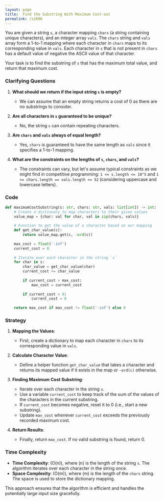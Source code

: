 ```yaml
---
layout: page
title:  Find the Substring With Maximum Cost-out
permalink: /s2606
---
```


You are given a string `s`, a character mapping `chars` (a string containing unique characters), and an integer array `vals`. The `chars` string and `vals` array form a 1-to-1 mapping where each character in `chars` maps to its corresponding value in `vals`. Each character in `s` that is not present in `chars` has a default value of negative the ASCII value of that character.

Your task is to find the substring of `s` that has the maximum total value, and return that maximum cost.

### Clarifying Questions

1. **What should we return if the input string `s` is empty?**
   - We can assume that an empty string returns a cost of 0 as there are no substrings to consider.

2. **Are all characters in `s` guaranteed to be unique?**
   - No, the string `s` can contain repeating characters.

3. **Are `chars` and `vals` always of equal length?**
   - Yes, `chars` is guaranteed to have the same length as `vals` since it specifies a 1-to-1 mapping.

4. **What are the constraints on the lengths of `s`, `chars`, and `vals`?**
   - The constraints can vary, but let's assume typical constraints as we might find in competitive programming: `1 <= s.length <= 10^5` and `1 <= chars.length == vals.length <= 52` (considering uppercase and lowercase letters).

### Code

```python
def maximumCostSubstring(s: str, chars: str, vals: list[int]) -> int:
    # Create a dictionary to map characters to their given values
    value_map = {char: val for char, val in zip(chars, vals)}
    
    # Function to get the value of a character based on our mapping
    def get_char_value(c):
        return value_map.get(c, -ord(c))
    
    max_cost = float('-inf')
    current_cost = 0
    
    # Iterate over each character in the string `s`
    for char in s:
        char_value = get_char_value(char)
        current_cost += char_value
        
        if current_cost > max_cost:
            max_cost = current_cost
        
        if current_cost < 0:
            current_cost = 0
    
    return max_cost if max_cost != float('-inf') else 0
```

### Strategy

1. **Mapping the Values**:
   - First, create a dictionary to map each character in `chars` to its corresponding value in `vals`.

2. **Calculate Character Value**:
   - Define a helper function `get_char_value` that takes a character and returns its mapped value if it exists in the map or `-ord(c)` otherwise.

3. **Finding Maximum Cost Substring**:
   - Iterate over each character in the string `s`.
   - Use a variable `current_cost` to keep track of the sum of the values of the characters in the current substring.
   - If `current_cost` becomes negative, reset it to 0 (i.e., start a new substring).
   - Update `max_cost` whenever `current_cost` exceeds the previously recorded maximum cost.

4. **Return Results**:
   - Finally, return `max_cost`. If no valid substring is found, return 0.

### Time Complexity

- **Time Complexity**: \(O(n)\), where \(n\) is the length of the string `s`. The algorithm iterates over each character in the string once.
- **Space Complexity**: \(O(m)\), where \(m\) is the length of the `chars` string. The space is used to store the dictionary mapping.

This approach ensures that the algorithm is efficient and handles the potentially large input size gracefully.